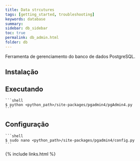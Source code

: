 ```yaml
---
title: Data strcutures
tags: [getting_started, troubleshooting]
keywords: database
summary:
sidebar: db_sidebar
toc: true
permalink: db_admin.html
folder: db
---
```


Ferramenta de gerenciamento do banco de dados PostgreSQL.

## Instalação 

## Executando

    ```shell
    $ python <python_path>/site-packages/pgadmin4/pgAdmin4.py
    ```

## Configuração

    ```shell
    $ sudo nano <python_path>/site-packages/pgadmin4/config.py
    ```

{% include links.html %}
